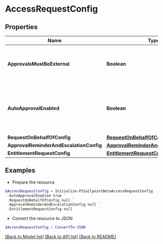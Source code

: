 # AccessRequestConfig
## Properties

Name | Type | Description | Notes
------------ | ------------- | ------------- | -------------
**ApprovalsMustBeExternal** | **Boolean** | If true, then approvals must be processed by external system. | [optional] 
**AutoApprovalEnabled** | **Boolean** | If true and requester and reviewer are the same, then automatically approve the approval. | [optional] 
**RequestOnBehalfOfConfig** | [**RequestOnBehalfOfConfig**](RequestOnBehalfOfConfig.md) |  | [optional] 
**ApprovalReminderAndEscalationConfig** | [**ApprovalReminderAndEscalationConfig**](ApprovalReminderAndEscalationConfig.md) |  | [optional] 
**EntitlementRequestConfig** | [**EntitlementRequestConfig**](EntitlementRequestConfig.md) |  | [optional] 

## Examples

- Prepare the resource
```powershell
$AccessRequestConfig = Initialize-PSSailpointBetaAccessRequestConfig  -ApprovalsMustBeExternal true `
 -AutoApprovalEnabled true `
 -RequestOnBehalfOfConfig null `
 -ApprovalReminderAndEscalationConfig null `
 -EntitlementRequestConfig null
```

- Convert the resource to JSON
```powershell
$AccessRequestConfig | ConvertTo-JSON
```

[[Back to Model list]](../README.md#documentation-for-models) [[Back to API list]](../README.md#documentation-for-api-endpoints) [[Back to README]](../README.md)

